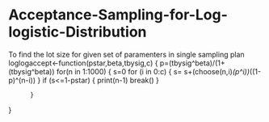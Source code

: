 # Acceptance-Sampling-for-Log-logistic-Distribution
To find the lot size for given set of paramenters in single sampling plan
loglogaccept<-function(pstar,beta,tbysig,c)
 { p=(tbysig^beta)/(1+(tbysig^beta))
   for(n in 1:1000)
    { s=0
     for (i in 0:c)
          {
            s= s+(choose(n,i)*(p^i))*((1-p)^(n-i))
           }
            if (s<=1-pstar) 
            { print(n-1)
              break()
              }
              
          } 
}



